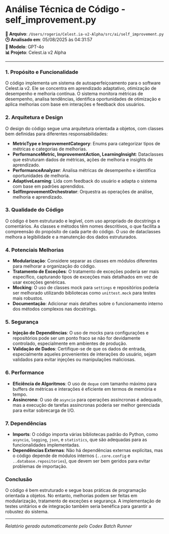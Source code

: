# Análise Técnica de Código - self_improvement.py

**📁 Arquivo**: `/Users/rogerio/Celest.ia-v2-Alpha/src/ai/self_improvement.py`  
**🕒 Analisado em**: 05/08/2025 às 04:31:57  
**🤖 Modelo**: GPT-4o  
**📊 Projeto**: Celest.ia v2 Alpha  

---

### 1. Propósito e Funcionalidade

O código implementa um sistema de autoaperfeiçoamento para o software Celest.ia v2. Ele se concentra em aprendizado adaptativo, otimização de desempenho e melhoria contínua. O sistema monitora métricas de desempenho, analisa tendências, identifica oportunidades de otimização e aplica melhorias com base em interações e feedback dos usuários.

### 2. Arquitetura e Design

O design do código segue uma arquitetura orientada a objetos, com classes bem definidas para diferentes responsabilidades:

- **MetricType e ImprovementCategory**: Enums para categorizar tipos de métricas e categorias de melhorias.
- **PerformanceMetric, ImprovementAction, LearningInsight**: Dataclasses que estruturam dados de métricas, ações de melhoria e insights de aprendizado.
- **PerformanceAnalyzer**: Analisa métricas de desempenho e identifica oportunidades de melhoria.
- **AdaptiveLearning**: Lida com feedback do usuário e adapta o sistema com base em padrões aprendidos.
- **SelfImprovementOrchestrator**: Orquestra as operações de análise, melhoria e aprendizado.

### 3. Qualidade do Código

O código é bem estruturado e legível, com uso apropriado de docstrings e comentários. As classes e métodos têm nomes descritivos, o que facilita a compreensão do propósito de cada parte do código. O uso de dataclasses melhora a legibilidade e a manutenção dos dados estruturados.

### 4. Potenciais Melhorias

- **Modularização**: Considere separar as classes em módulos diferentes para melhorar a organização do código.
- **Tratamento de Exceções**: O tratamento de exceções poderia ser mais específico, capturando tipos de exceções mais detalhados em vez de usar exceções genéricas.
- **Mocking**: O uso de classes mock para `settings` e repositórios poderia ser melhorado utilizando bibliotecas como `unittest.mock` para testes mais robustos.
- **Documentação**: Adicionar mais detalhes sobre o funcionamento interno dos métodos complexos nas docstrings.

### 5. Segurança

- **Injeção de Dependências**: O uso de mocks para configurações e repositórios pode ser um ponto fraco se não for devidamente controlado, especialmente em ambientes de produção.
- **Validação de Dados**: Certifique-se de que os dados de entrada, especialmente aqueles provenientes de interações do usuário, sejam validados para evitar injeções ou manipulações maliciosas.

### 6. Performance

- **Eficiência de Algoritmos**: O uso de `deque` com tamanho máximo para buffers de métricas e interações é eficiente em termos de memória e tempo.
- **Assíncrono**: O uso de `asyncio` para operações assíncronas é adequado, mas a execução de tarefas assíncronas poderia ser melhor gerenciada para evitar sobrecarga de I/O.

### 7. Dependências

- **Imports**: O código importa várias bibliotecas padrão do Python, como `asyncio`, `logging`, `json`, e `statistics`, que são adequadas para as funcionalidades implementadas.
- **Dependências Externas**: Não há dependências externas explícitas, mas o código depende de módulos internos (`..core.config` e `..database.repositories`), que devem ser bem geridos para evitar problemas de importação.

### Conclusão

O código é bem estruturado e segue boas práticas de programação orientada a objetos. No entanto, melhorias podem ser feitas em modularização, tratamento de exceções e segurança. A implementação de testes unitários e de integração também seria benéfica para garantir a robustez do sistema.

---

*Relatório gerado automaticamente pelo Codex Batch Runner*
